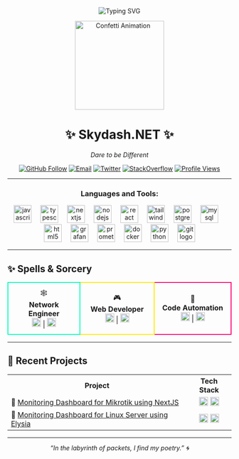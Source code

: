 <p align="center">
  <img src="https://readme-typing-svg.herokuapp.com?font=Fira+Code&weight=600&size=28&pause=1000&color=6366F1&center=true&vCenter=true&width=600&lines=Node+Validator;Full-Stack+Developer;Network+Engineer" alt="Typing SVG">
</p>

<p align="center">
  <img src="https://media.giphy.com/media/3o6Zt6ML6BklcajjsA/giphy.gif" width="200" alt="Confetti Animation"/>
</p>

<div align="center">
  <h1>✨ Skydash.NET ✨</h1>
  <p><em>Dare to be Different</em></p>
  <p>
    <a href="https://github.com/skydashnet"><img src="https://img.shields.io/github/followers/skydashnet?label=Follow&style=for-the-badge" alt="GitHub Follow"/></a>
    <a href="mailto:masmarko117@engineer.com"><img src="https://img.shields.io/badge/Email-Contact-D14836?style=for-the-badge&logo=gmail&logoColor=white" alt="Email"></a>
    <a href="https://twitter.com/skydashnet"><img src="https://img.shields.io/badge/Twitter-%40skydashnet-1DA1F2?logo=twitter&style=for-the-badge" alt="Twitter"/></a>
    <a href="https://stackoverflow.com/users/skydash-net"><img src="https://img.shields.io/badge/StackOverflow-Skydash--NET-FE7A16?logo=stackoverflow&style=for-the-badge" alt="StackOverflow"/></a>
    <a href="https://github.com/skydashnet"><img src="https://komarev.com/ghpvc/?username=skydashnet&color=6366F1&style=for-the-badge" alt="Profile Views"></a>
  </p>
</div>

---
<h3 align="center">Languages and Tools:</h3>
<div align="center">
  <img src="https://cdn.jsdelivr.net/gh/devicons/devicon/icons/javascript/javascript-plain.svg" height="40" alt="javascript logo"  />
  <img width="12" />
  <img src="https://cdn.jsdelivr.net/gh/devicons/devicon/icons/typescript/typescript-plain.svg" height="40" alt="typescript logo"  />
  <img width="12" />
  <img src="https://cdn.jsdelivr.net/gh/devicons/devicon/icons/nextjs/nextjs-original.svg" height="40" alt="nextjs logo"  />
  <img width="12" />
  <img src="https://cdn.jsdelivr.net/gh/devicons/devicon/icons/nodejs/nodejs-original.svg" height="40" alt="nodejs logo"  />
  <img width="12" />
  <img src="https://cdn.jsdelivr.net/gh/devicons/devicon/icons/react/react-original.svg" height="40" alt="react logo"  />
  <img width="12" />
  <img src="https://cdn.simpleicons.org/tailwindcss/06B6D4" height="40" alt="tailwindcss logo"  />
  <img width="12" />
  <img src="https://cdn.jsdelivr.net/gh/devicons/devicon/icons/postgresql/postgresql-original.svg" height="40" alt="postgresql logo"  />
  <img width="12" />
  <img src="https://cdn.jsdelivr.net/gh/devicons/devicon/icons/mysql/mysql-original.svg" height="40" alt="mysql logo"  />
  <img width="12" />
  <img src="https://cdn.jsdelivr.net/gh/devicons/devicon/icons/html5/html5-original.svg" height="40" alt="html5 logo"  />
  <img width="12" />
  <img src="https://cdn.jsdelivr.net/gh/devicons/devicon/icons/grafana/grafana-original.svg" height="40" alt="grafana logo"  />
  <img width="12" />
  <img src="https://cdn.jsdelivr.net/gh/devicons/devicon/icons/prometheus/prometheus-original.svg" height="40" alt="prometheus logo"  />
  <img width="12" />
  <img src="https://cdn.jsdelivr.net/gh/devicons/devicon/icons/docker/docker-original.svg" height="40" alt="docker logo"  />
  <img width="12" />
  <img src="https://cdn.jsdelivr.net/gh/devicons/devicon/icons/python/python-original.svg" height="40" alt="python logo"  />
  <img width="12" />
  <img src="https://cdn.jsdelivr.net/gh/devicons/devicon/icons/git/git-original.svg" height="40" alt="git logo"  />
</div>

---
## ✨ Spells & Sorcery
<div align="center">
  <table>
    <tr>
      <td align="center" width="200" style="border:2px solid #00FFBA; padding:12px; border-radius:8px;">
        🕸️<br/><strong>Network Engineer</strong><br/><img src="https://cdn.jsdelivr.net/gh/devicons/devicon/icons/prometheus/prometheus-original.svg" height="20" alt="prometheus logo"  /> | <img src="https://cdn.jsdelivr.net/gh/devicons/devicon/icons/grafana/grafana-original.svg" height="20" alt="grafana logo"  />
      </td>
      <td align="center" width="200" style="border:2px solid #FFEA00; padding:12px; border-radius:8px;">
        🎮<br/><strong>Web Developer</strong><br/> <img src="https://cdn.simpleicons.org/go/00ADD8" height="20" alt="go logo"  /> | <img src="https://cdn.jsdelivr.net/gh/devicons/devicon/icons/nextjs/nextjs-original.svg" height="20" alt="nextjs logo"  />
      </td>
      <td align="center" width="200" style="border:2px solid #FF006E; padding:12px; border-radius:8px;">
        🐍<br/><strong>Code Automation</strong><br/><img src="https://cdn.jsdelivr.net/gh/devicons/devicon/icons/python/python-original.svg" height="20" alt="python logo"  /> | <img src="https://cdn.jsdelivr.net/gh/devicons/devicon/icons/nodejs/nodejs-original.svg" height="20" alt="nodejs logo"  />
      </td>
    </tr>
  </table>
</div>

---

## 🔮 Recent Projects
<div align="center">
  <table>
    <tr>
      <th>Project</th>
      <th>Tech Stack</th>
    </tr>
    <tr>
      <td>🚀 <a href="https://github.com/skydashnet/skydash-next-monitoring">Monitoring Dashboard for Mikrotik using NextJS</a></td>
      <td align="center"><img src="https://cdn.jsdelivr.net/gh/devicons/devicon/icons/react/react-original.svg" height="20" alt="react logo"  /> <img src="https://cdn.jsdelivr.net/gh/devicons/devicon/icons/nextjs/nextjs-original.svg" height="20" alt="nextjs logo"  /></td>
    </tr>
    <tr>
      <td>🤖 <a href="https://github.com/skydashnet/system-monitoring">Monitoring Dashboard for Linux Server using Elysia</a></td>
      <td align="center"><img src="https://cdn.jsdelivr.net/gh/devicons/devicon/icons/svelte/svelte-original.svg" height="20" alt="svelte logo"  /> <img src="https://skillicons.dev/icons?i=bun" height="20" alt="bun logo"  /></td>
    </tr>
  </table>
</div>

---

<p align="center"><em>“In the labyrinth of packets, I find my poetry.” 🌀</em></p>
